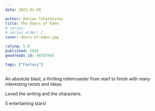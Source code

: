```yaml
---
date: 2022-01-09

author: Adrian Tchaikovsky
title: The Doors of Eden
# series: 
# series_order: 1
cover: doors-of-eden.jpg

rating: 5.0
published: 2020
goodreads_id: 48767565

tags: ["Fantasy"]
---
```


An absolute blast, a thrilling rollercoaster from start to finish with many interesting twists and ideas.

<!--more-->

Loved the writing and the characters.

5 entertaining stars!

